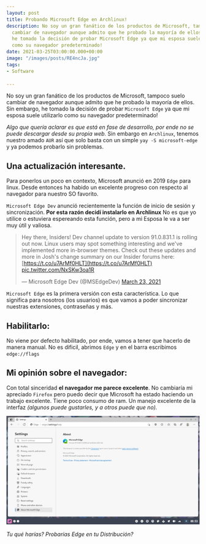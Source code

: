 ```yaml
---
layout: post
title: Probando Microsoft Edge en Archlinux!
description: No soy un gran fanático de los productos de Microsoft, tampoco suelo
  cambiar de navegador aunque admito que he probado la mayoría de ellos. Sin embargo,
  he tomado la decisión de probar Microsoft Edge ya que mi esposa suele utilizarlo
  como su navegador predeterminado!
date: 2021-03-25T03:00:00.000+00:00
image: "/images/posts/RE4ncJa.jpg"
tags:
- Software

---
```

No soy un gran fanático de los productos de Microsoft, tampoco suelo cambiar de navegador aunque admito que he probado la mayoría de ellos. Sin embargo, he tomado la decisión de probar `Microsoft Edge` ya que mi esposa suele utilizarlo como su navegador predeterminado!

_Algo que quería aclarar es que está en fase de desarrollo, por ende no se puede descargar desde su propia web._ Sin embargo en `Archlinux`, tenemos nuestro amado `AUR` así que solo basta con un simple `yay -S microsoft-edge` y ya podemos probarlo sin problemas.

## Una actualización interesante.

Para ponerlos un poco en contexto, Microsoft anunció en 2019 `Edge` para linux. Desde entonces ha habido un excelente progreso con respecto al navegador para nuestro SO favorito.

`Microsoft Edge Dev` anunció recientemente la función de inicio de sesión y sincronización. **Por esta razón decidí instalarlo en Archlinux** No es que yo utilice o estuviera espereando esta función, pero a mi Esposa le va a ser muy útil y valiosa.

> Hey there, Insiders! Dev channel update to version 91.0.831.1 is rolling out now. Linux users may spot something interesting and we've implemented more in-browser themes. Check out these updates and more in Josh's change summary on our Insider forums here: [https://t.co/u7ArMf0HLT](https://t.co/u7ArMf0HLT) [pic.twitter.com/NxSKw3oa1R](https://t.co/NxSKw3oa1R)
>
> — Microsoft Edge Dev (@MSEdgeDev) [March 23, 2021](https://twitter.com/MSEdgeDev/status/1374420160463785989?ref_src=twsrc%5Etfw)

`Microsoft Edge` es la primera versión con esta característica. Lo que significa para nosotros (los usuarios) es que vamos a poder sincronizar nuestras extensiones, contraseñas y más.

## Habilitarlo:

No viene por defecto habilitado, por ende, vamos a tener que hacerlo de manera manual. No es dificil, abrimos `Edge` y en el barra escribimos `edge://flags`

## Mi opinión sobre el navegador:

Con total sinceridad **el navegador me parece excelente**. No cambiaría mi apreciado `Firefox` pero puedo decir que Microsoft ha estado haciendo un trabajo excelente. Tiene poco consumo de ram. Un manejo excelente de la interfaz _(algunos puede gustarles, y a otros puede que no)._

![](/images/posts/microsoft.png)

_Tu qué harías? Probarías Edge en tu Distribución?_